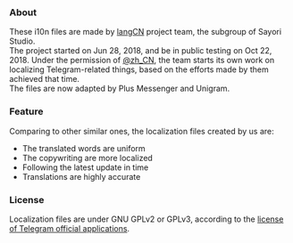 ### About
These i10n files are made by [langCN](https://t.me/langCN) project team, the subgroup of Sayori Studio.  
The project started on Jun 28, 2018, and be in public testing on Oct 22, 2018. Under the permission of [@zh_CN](https://t.me/zh_CN), the team starts its own work on localizing Telegram-related things, based on the efforts made by them achieved that time.  
The files are now adapted by Plus Messenger and Unigram.

### Feature
Comparing to other similar ones, the localization files created by us are:  
 - The translated words are uniform
 - The copywriting are more localized
 - Following the latest update in time
 - Translations are highly accurate

### License  
Localization files are under GNU GPLv2 or GPLv3, according to the [license of Telegram official applications](https://telegram.org/apps#source-code).
